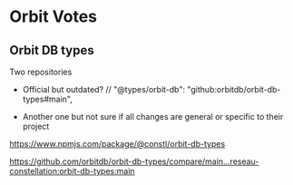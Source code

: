 # Orbit Votes



## Orbit DB types

Two repositories


- Official but outdated?
       // "@types/orbit-db": "github:orbitdb/orbit-db-types#main",

- Another one but not sure if all changes are general or specific to their project

https://www.npmjs.com/package/@constl/orbit-db-types

https://github.com/orbitdb/orbit-db-types/compare/main...reseau-constellation:orbit-db-types:main
